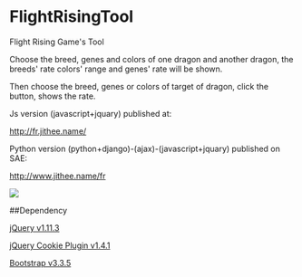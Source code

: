 # FlightRisingTool
Flight Rising Game's Tool

Choose the breed, genes and colors of one dragon and another dragon, the breeds' rate colors' range and genes' rate will be shown.

Then choose the breed, genes or colors of target of dragon, click the button, shows the rate.

Js version (javascript+jquary) published at: 

http://fr.jithee.name/

Python version (python+django)-(ajax)-(javascript+jquary) published on SAE: 

http://www.jithee.name/fr

![](https://raw.githubusercontent.com/JiYouMCC/frTool/master/img/Rate.PNG)


##Dependency

[jQuery v1.11.3](https://jquery.com/)

[jQuery Cookie Plugin v1.4.1](https://github.com/carhartl/jquery-cookie)

[Bootstrap v3.3.5](https://github.com/twbs/bootstrap)





